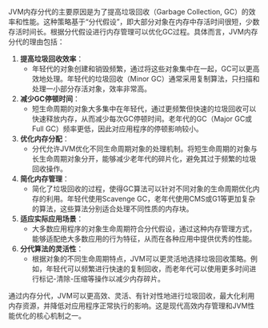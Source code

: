 <font style="color:rgba(0, 0, 0, 0.82);">JVM内存分代的主要原因是为了提高垃圾回收（Garbage Collection, GC）的效率和性能。这种策略基于“分代假设”，即大部分对象在内存中存活时间很短，少数存活时间长。根据分代假设进行内存管理可以优化GC过程。具体而言，JVM内存分代的理由包括：</font>

1. **<font style="color:rgba(0, 0, 0, 0.82);">提高垃圾回收效率</font>**<font style="color:rgba(0, 0, 0, 0.82);">：</font>
    - <font style="color:rgba(0, 0, 0, 0.82);">年轻代的对象创建和销毁频繁，通过将这些对象集中在一起，GC可以更高效地处理。年轻代的垃圾回收（Minor GC）通常采用复制算法，只扫描和处理一小部分存活对象，效率非常高。</font>
2. **<font style="color:rgba(0, 0, 0, 0.82);">减少GC停顿时间</font>**<font style="color:rgba(0, 0, 0, 0.82);">：</font>
    - <font style="color:rgba(0, 0, 0, 0.82);">短生命周期的对象大多集中在年轻代，通过更频繁但快速的垃圾回收可以快速释放内存，从而减少每次GC停顿时间。老年代的GC（Major GC或Full GC）频率更低，因此对应用程序的停顿影响较小。</font>
3. **<font style="color:rgba(0, 0, 0, 0.82);">优化内存分配</font>**<font style="color:rgba(0, 0, 0, 0.82);">：</font>
    - <font style="color:rgba(0, 0, 0, 0.82);">分代允许JVM优化不同生命周期对象的处理机制。将短生命周期的对象与长生命周期对象分开，能够减少老年代的碎片化，避免其过于频繁的垃圾回收操作。</font>
4. **<font style="color:rgba(0, 0, 0, 0.82);">简化内存管理</font>**<font style="color:rgba(0, 0, 0, 0.82);">：</font>
    - <font style="color:rgba(0, 0, 0, 0.82);">简化了垃圾回收的过程，使得GC算法可以针对不同对象的生命周期优化内存的利用。年轻代使用Scavenge GC，老年代使用CMS或G1等更加复杂的算法，这些算法分别适合处理不同性质的内存块。</font>
5. **<font style="color:rgba(0, 0, 0, 0.82);">适应实际应用场景</font>**<font style="color:rgba(0, 0, 0, 0.82);">：</font>
    - <font style="color:rgba(0, 0, 0, 0.82);">大多数应用程序的对象生命周期符合分代假设，通过这种内存管理方式，能够适配绝大多数应用的行为特征，从而在各种应用中提供优秀的性能。</font>
6. **<font style="color:rgba(0, 0, 0, 0.82);">分代算法的灵活性</font>**<font style="color:rgba(0, 0, 0, 0.82);">：</font>
    - <font style="color:rgba(0, 0, 0, 0.82);">根据对象的不同生命周期特点，JVM可以更灵活地选择垃圾回收策略。例如，年轻代可以频繁进行快速的复制回收，而老年代可以使用更多时间进行标记-清除-压缩等操作以减少内存碎片。</font>

<font style="color:rgba(0, 0, 0, 0.82);">通过内存分代，JVM可以更高效、灵活、有针对性地进行垃圾回收，最大化利用内存资源，并降低对应用程序正常执行的影响。这是现代高效内存管理和JVM性能优化的核心机制之一。</font>

